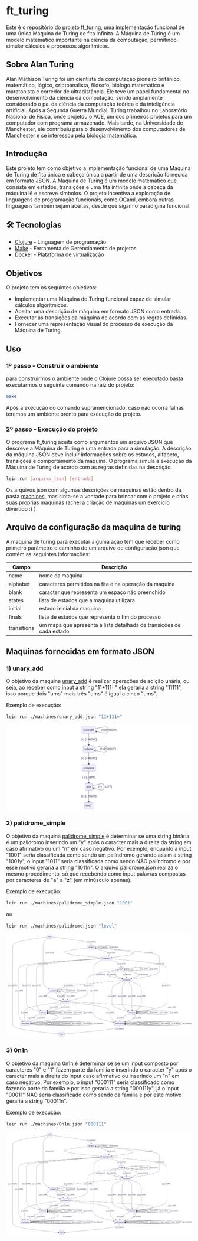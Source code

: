 # ft_turing

Este é o repositório do projeto ft_turing, uma implementação funcional de uma única Máquina de Turing de fita infinita. A Máquina de Turing é um modelo matemático importante na ciência da computação, permitindo simular cálculos e processos algorítmicos.

## Sobre Alan Turing

Alan Mathison Turing foi um cientista da computação pioneiro britânico, matemático, lógico, criptoanalista, filósofo, biólogo matemático e maratonista e corredor de ultradistância. Ele teve um papel fundamental no desenvolvimento da ciência da computação, sendo amplamente considerado o pai da ciência da computação teórica e da inteligência artificial. Após a Segunda Guerra Mundial, Turing trabalhou no Laboratório Nacional de Física, onde projetou o ACE, um dos primeiros projetos para um computador com programa armazenado. Mais tarde, na Universidade de Manchester, ele contribuiu para o desenvolvimento dos computadores de Manchester e se interessou pela biologia matemática.

## Introdução

Este projeto tem como objetivo a implementação funcional de uma Máquina de Turing de fita única e cabeça única a partir de uma descrição fornecida em formato JSON. A Máquina de Turing é um modelo matemático que consiste em estados, transições e uma fita infinita onde a cabeça da máquina lê e escreve símbolos. O projeto incentiva a exploração de linguagens de programação funcionais, como OCaml, embora outras linguagens também sejam aceitas, desde que sigam o paradigma funcional.

## 🛠️ Tecnologias

* [Clojure](https://clojure.org/) - Linguagem de programação
* [Make](https://www.gnu.org/software/make) - Ferramenta de Gerenciamento de projetos
* [Docker](https://www.docker.com/) - Plataforma de virtualização

## Objetivos

O projeto tem os seguintes objetivos:

* Implementar uma Máquina de Turing funcional capaz de simular cálculos algorítmicos.
* Aceitar uma descrição de máquina em formato JSON como entrada.
* Executar as transições da máquina de acordo com as regras definidas.
* Fornecer uma representação visual do processo de execução da Máquina de Turing.

## Uso
### 1º passo - Construir o ambiente

para construirmos o ambiente onde o Clojure possa ser executado  basta executarmos o seguinte comando na raiz do projeto:
```bash
make
```
Após a execução do comando supramencionado, caso não ocorra falhas teremos um ambiente pronto para execução do projeto.

### 2º passo - Execução do projeto

O programa ft_turing aceita como argumentos um arquivo JSON que descreve a Máquina de Turing e uma entrada para a simulação. A descrição da máquina JSON deve incluir informações sobre os estados, alfabeto, transições e comportamento da máquina. O programa simula a execução da Máquina de Turing de acordo com as regras definidas na descrição.

```bash
lein run [arquivo_json] [entrada]
```
Os arquivos json com algumas descrições de maquinas estão dentro da pasta [machines](https://github.com/DaviPrograme/ft_turing/tree/main/machines), mas sinta-se a vontade para brincar com o projeto e crias suas proprias maquinas (achei a criação de maquinas um exercicio divertido :) )

## Arquivo de configuração da maquina de turing

A maquina de turing para executar alguma ação tem que receber como primeiro parâmetro o caminho de um arquivo de configuração json que contém as seguintes informações:


| Campo          | Descrição                                                             |
|----------------|-----------------------------------------------------------------------|
| name           | nome da maquina                                                       |
| alphabet       | caracteres permitidos na fita e na operação da maquina                |
| blank          | caracter que representa um espaço não preenchido                      |
| states         | lista de estados que a maquina utilizara                              |
| initial        | estado inicial da maquina                                             |
| finals         | lista de estados que representa o fim do processo                     |
| transitions    | um mapa que apresenta a lista detalhada de transições de cada estado  |


## Maquinas fornecidas em formato JSON

### 1) unary_add

O objetivo da maquina [unary_add](https://github.com/DaviPrograme/ft_turing/blob/main/machines/unary_add.json) é realizar operações de adição unária, ou seja, ao receber como input a string "11+111=" ela geraria a string "11111", isso porque dois "ums" mais três "ums" é igual a cinco "ums".

Exemplo de execução:
```bash
lein run ./machines/unary_add.json "11+111="
```

![mapa de estados da unary_add](https://github.com/DaviPrograme/ft_turing/blob/main/unary_add.png)


### 2) palidrome_simple

O objetivo da maquina [palidrome_simple](https://github.com/DaviPrograme/ft_turing/blob/main/machines/palidrome_simple.json) é determinar se uma string binária é um palidromo inserindo um "y" após o caracter mais a direita da string em caso afirmativo ou um "n" em caso negativo. Por exemplo, enquanto a input "1001" seria classificada como sendo um palíndromo gerando assim a string "1001y", o input "1011" seria classificada como sendo NÃO palíndromo e por esse motivo geraria a string "1011n". O arquivo [palidrome.json](https://github.com/DaviPrograme/ft_turing/blob/main/machines/palidrome.json) realiza o mesmo procedimento, só que recebendo como input palavras compostas por caracteres de "a" a "z" (em minúsculo apenas).

Exemplo de execução:
```bash
lein run ./machines/palidrome_simple.json "1001"
```

ou 

```bash
lein run ./machines/palidrome.json "level"
```

![mapa de estados do palidrome_simple](https://github.com/DaviPrograme/ft_turing/blob/main/palidrome_simple.png)


### 3) 0n1n

O objetivo da maquina [0n1n](https://github.com/DaviPrograme/ft_turing/blob/main/machines/0n1n.json) é determinar se se um input composto por caracteres "0" e "1" fazem parte da familia e inserindo o caracter "y" após o caracter mais a direita do input caso afirmativo ou inserindo um "n" em caso negativo. Por exemplo, o input "000111" seria classificado como fazendo parte da familia e por isso geraria a string "000111y", já o input "00011" NÃO seria classificado como sendo da familia e por este motivo geraria a string "00011n".

Exemplo de execução:
```bash
lein run ./machines/0n1n.json "000111"
```

![mapa de estados do palidrome_simple](https://github.com/DaviPrograme/ft_turing/blob/main/palidrome_simple.png)


